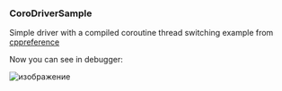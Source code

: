 ### CoroDriverSample
Simple driver with a compiled coroutine thread switching example from [cppreference](https://en.cppreference.com/w/cpp/language/coroutines)

Now you can see in debugger:

![изображение](https://user-images.githubusercontent.com/66731516/127755527-271f1ea5-f3dd-4a03-883e-668657ac21bc.png)
